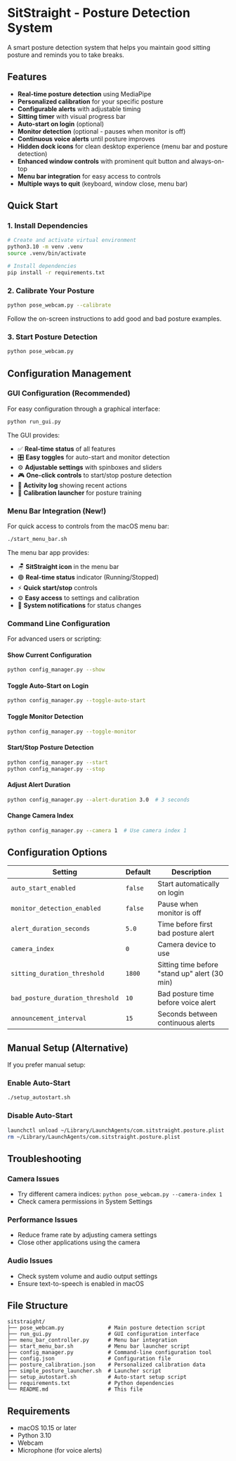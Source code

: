 # SitStraight - Posture Detection System

A smart posture detection system that helps you maintain good sitting posture and reminds you to take breaks.

## Features

- **Real-time posture detection** using MediaPipe
- **Personalized calibration** for your specific posture
- **Configurable alerts** with adjustable timing
- **Sitting timer** with visual progress bar
- **Auto-start on login** (optional)
- **Monitor detection** (optional - pauses when monitor is off)
- **Continuous voice alerts** until posture improves
- **Hidden dock icons** for clean desktop experience (menu bar and posture detection)
- **Enhanced window controls** with prominent quit button and always-on-top
- **Menu bar integration** for easy access to controls
- **Multiple ways to quit** (keyboard, window close, menu bar)

## Quick Start

### 1. Install Dependencies
```bash
# Create and activate virtual environment
python3.10 -m venv .venv
source .venv/bin/activate

# Install dependencies
pip install -r requirements.txt
```

### 2. Calibrate Your Posture
```bash
python pose_webcam.py --calibrate
```
Follow the on-screen instructions to add good and bad posture examples.

### 3. Start Posture Detection
```bash
python pose_webcam.py
```

## Configuration Management

### GUI Configuration (Recommended)
For easy configuration through a graphical interface:

```bash
python run_gui.py
```

The GUI provides:
- ✅ **Real-time status** of all features
- 🎛️ **Easy toggles** for auto-start and monitor detection
- ⚙️ **Adjustable settings** with spinboxes and sliders
- 🎮 **One-click controls** to start/stop posture detection
- 📝 **Activity log** showing recent actions
- 🔧 **Calibration launcher** for posture training

### Menu Bar Integration (New!)
For quick access to controls from the macOS menu bar:

```bash
./start_menu_bar.sh
```

The menu bar app provides:
- 🪑 **SitStraight icon** in the menu bar
- 🟢 **Real-time status** indicator (Running/Stopped)
- ⚡ **Quick start/stop** controls
- ⚙️ **Easy access** to settings and calibration
- 🔔 **System notifications** for status changes

### Command Line Configuration
For advanced users or scripting:

#### Show Current Configuration
```bash
python config_manager.py --show
```

#### Toggle Auto-Start on Login
```bash
python config_manager.py --toggle-auto-start
```

#### Toggle Monitor Detection
```bash
python config_manager.py --toggle-monitor
```

#### Start/Stop Posture Detection
```bash
python config_manager.py --start
python config_manager.py --stop
```

#### Adjust Alert Duration
```bash
python config_manager.py --alert-duration 3.0  # 3 seconds
```

#### Change Camera Index
```bash
python config_manager.py --camera 1  # Use camera index 1
```

## Configuration Options

| Setting | Default | Description |
|---------|---------|-------------|
| `auto_start_enabled` | `false` | Start automatically on login |
| `monitor_detection_enabled` | `false` | Pause when monitor is off |
| `alert_duration_seconds` | `5.0` | Time before first bad posture alert |
| `camera_index` | `0` | Camera device to use |
| `sitting_duration_threshold` | `1800` | Sitting time before "stand up" alert (30 min) |
| `bad_posture_duration_threshold` | `10` | Bad posture time before voice alert |
| `announcement_interval` | `15` | Seconds between continuous alerts |

## Manual Setup (Alternative)

If you prefer manual setup:

### Enable Auto-Start
```bash
./setup_autostart.sh
```

### Disable Auto-Start
```bash
launchctl unload ~/Library/LaunchAgents/com.sitstraight.posture.plist
rm ~/Library/LaunchAgents/com.sitstraight.posture.plist
```

## Troubleshooting

### Camera Issues
- Try different camera indices: `python pose_webcam.py --camera-index 1`
- Check camera permissions in System Settings

### Performance Issues
- Reduce frame rate by adjusting camera settings
- Close other applications using the camera

### Audio Issues
- Check system volume and audio output settings
- Ensure text-to-speech is enabled in macOS

## File Structure

```
sitstraight/
├── pose_webcam.py              # Main posture detection script
├── run_gui.py                  # GUI configuration interface
├── menu_bar_controller.py      # Menu bar integration
├── start_menu_bar.sh           # Menu bar launcher script
├── config_manager.py           # Command-line configuration tool
├── config.json                 # Configuration file
├── posture_calibration.json    # Personalized calibration data
├── simple_posture_launcher.sh  # Launcher script
├── setup_autostart.sh          # Auto-start setup script
├── requirements.txt            # Python dependencies
└── README.md                   # This file
```

## Requirements

- macOS 10.15 or later
- Python 3.10
- Webcam
- Microphone (for voice alerts)
 